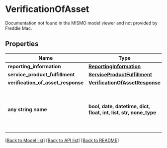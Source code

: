 # VerificationOfAsset

Documentation not found in the MISMO model viewer and not provided by Freddie Mac.

## Properties
Name | Type | Description | Notes
------------ | ------------- | ------------- | -------------
**reporting_information** | [**ReportingInformation**](ReportingInformation.md) |  | 
**service_product_fulfillment** | [**ServiceProductFulfillment**](ServiceProductFulfillment.md) |  | 
**verification_of_asset_response** | [**VerificationOfAssetResponse**](VerificationOfAssetResponse.md) |  | 
**any string name** | **bool, date, datetime, dict, float, int, list, str, none_type** | any string name can be used but the value must be the correct type | [optional]

[[Back to Model list]](../README.md#documentation-for-models) [[Back to API list]](../README.md#documentation-for-api-endpoints) [[Back to README]](../README.md)


